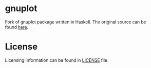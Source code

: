 gnuplot
===

Fork of gnuplot package written in Haskell. The original source can be found [here](http://hackage.haskell.org/package/gnuplot).

# License
Licensing information can be found in [LICENSE](LICENSE) file.
